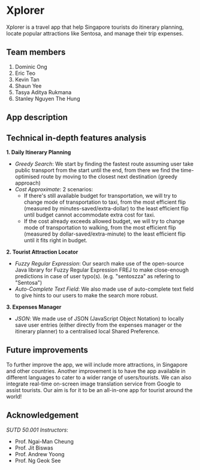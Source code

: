 # Xplorer

Xplorer is a travel app that help Singapore tourists do itinerary planning,
locate popular attractions like Sentosa, and manage their trip expenses.

## Team members

1. Dominic Ong
2. Eric Teo
3. Kevin Tan
4. Shaun Yee
5. Tasya Aditya Rukmana
6. Stanley Nguyen The Hung

## App description

## Technical in-depth features analysis

**1. Daily Itinerary Planning**
  - *Greedy Search*: We start by finding the fastest route assuming user take
  public transport from the start until the end, from there we find the time-optimised
  route by moving to the closest next destination (greedy approach)
  - *Cost Approximate*: 2 scenarios:
    - If there's still available budget for transportation, we will try to change mode of
    transportation to taxi, from the most efficient flip (measured by minutes-saved/extra-dollar)
    to the least efficient flip until budget cannot accommodate extra cost for taxi.
    - If the cost already exceeds allowed budget, we will try to change mode of
    transportation to walking, from the most efficient flip (measured by dollar-saved/extra-minute)
    to the least efficient flip until it fits right in budget.

**2. Tourist Attraction Locator**
  - *Fuzzy Regular Expression*: Our search make use of the open-source Java library
  for Fuzzy Regular Expression FREJ to make close-enough predictions in case of user typo(s).
  (e.g. "sentoszza" as refering to "Sentosa")
  - *Auto-Complete Text Field*: We also made use of auto-complete text field to give hints to
  our users to make the search more robust.

**3. Expenses Manager**
 - *JSON*: We made use of JSON (JavaScript Object Notation) to locally save user entries (either directly
 from the expenses manager or the itinerary planner) to a centralised local Shared Preference.

## Future improvements

To further improve the app, we will include more attractions, in Singapore and other countries. Another
improvement is to have the app available in different languages to cater to a wider range of users/tourists.
We can also integrate real-time on-screen image translation service from Google to assist tourists. Our aim
is for it to be an all-in-one app for tourist around the world!

## Acknowledgement

*SUTD 50.001 Instructors*:
- Prof. Ngai-Man Cheung
- Prof. Jit Biswas
- Prof. Andrew Yoong
- Prof. Ng Geok See
